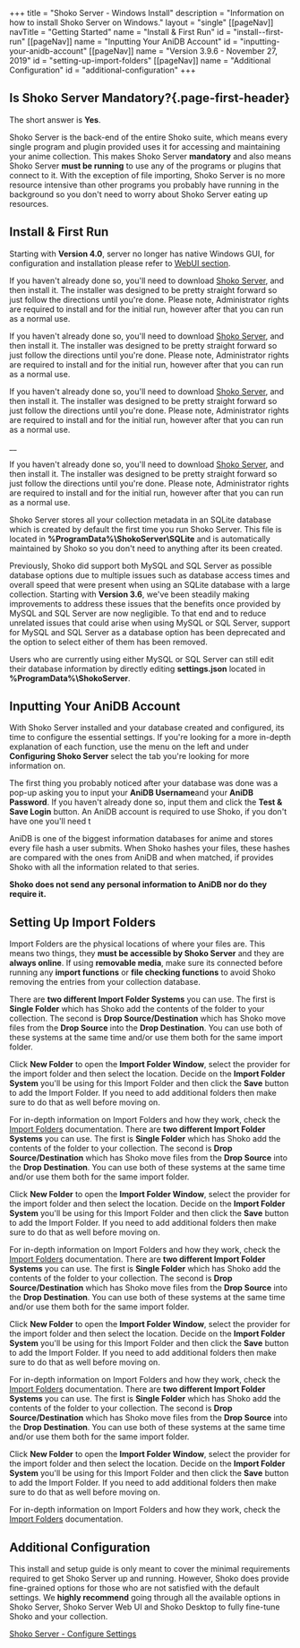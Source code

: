 +++
title = "Shoko Server - Windows Install"
description = "Information on how to install Shoko Server on Windows."
layout = "single"
[[pageNav]]
navTitle = "Getting Started"
name = "Install & First Run"
id = "install--first-run"
[[pageNav]]
name = "Inputting Your AniDB Account"
id = "inputting-your-anidb-account"
[[pageNav]]
name = "Version 3.9.6 - November 27, 2019"
id = "setting-up-import-folders"
[[pageNav]]
name = "Additional Configuration"
id = "additional-configuration"
+++

## Is Shoko Server Mandatory?{.page-first-header}

The short answer is **Yes**.

Shoko Server is the back-end of the entire Shoko suite, which means every single program and plugin provided uses it for accessing and maintaining your anime collection. This makes Shoko Server **mandatory** and also means Shoko Server **must be running** to use any of the programs or plugins that connect to it. With the exception of file importing, Shoko Server is no more resource intensive than other programs you probably have running in the background so you don't need to worry about Shoko Server eating up resources.

## Install & First Run

Starting with **Version 4.0**, server no longer has native Windows GUI, for configuration and installation please refer to [WebUI section](/server/webui/).


If you haven't already done so, you'll need to download [Shoko Server](http://shokoanime.com/downloads/#stable-releases), and then install it. The installer was designed to be pretty straight forward so just follow the directions until you're done. Please note, Administrator rights are required to install and for the initial run, however after that you can run as a normal use.


If you haven't already done so, you'll need to download [Shoko Server](http://shokoanime.com/downloads/#stable-releases), and then install it. The installer was designed to be pretty straight forward so just follow the directions until you're done. Please note, Administrator rights are required to install and for the initial run, however after that you can run as a normal use.


If you haven't already done so, you'll need to download [Shoko Server](http://shokoanime.com/downloads/#stable-releases), and then install it. The installer was designed to be pretty straight forward so just follow the directions until you're done. Please note, Administrator rights are required to install and for the initial run, however after that you can run as a normal use.

__

If you haven't already done so, you'll need to download [Shoko Server](http://shokoanime.com/downloads/#stable-releases), and then install it. The installer was designed to be pretty straight forward so just follow the directions until you're done. Please note, Administrator rights are required to install and for the initial run, however after that you can run as a normal use.

Shoko Server stores all your collection metadata in an SQLite database which is created by default the first time you run Shoko Server. This file is located in **%ProgramData%\\ShokoServer\\SQLite** and is automatically maintained by Shoko so you don't need to anything after its been created.

Previously, Shoko did support both MySQL and SQL Server as possible database options due to multiple issues such as database access times and overall speed that were present when using an SQLite database with a large collection. Starting with **Version 3.6**, we've been steadily making improvements to address these issues that the benefits once provided by MySQL and SQL Server are now negligible. To that end and to reduce unrelated issues that could arise when using MySQL or SQL Server, support for MySQL and SQL Server as a database option has been deprecated and the option to select either of them has been removed.

Users who are currently using either MySQL or SQL Server can still edit their database information by directly editing **settings.json** located in **%ProgramData%\\ShokoServer**.

## Inputting Your AniDB Account

With Shoko Server installed and your database created and configured, its time to configure the essential settings. If you're looking for a more in-depth explanation of each function, use the menu on the left and under **Configuring Shoko Server** select the tab you're looking for more information on.

The first thing you probably noticed after your database was done was a pop-up asking you to input your **AniDB Username**and your **AniDB Password**. If you haven't already done so, input them and click the **Test & Save Login** button. An AniDB account is required to use Shoko, if you don't have one you'll need t

AniDB is one of the biggest information databases for anime and stores every file hash a user submits. When Shoko hashes your files, these hashes are compared with the ones from AniDB and when matched, if provides Shoko with all the information related to that series.

**Shoko does not send any personal information to AniDB nor do they require it.**

## Setting Up Import Folders

Import Folders are the physical locations of where your files are. This means two things, they **must be accessible by Shoko Server** and they are **always online**. If using **removable media**, make sure its connected before running any **import functions** or **file checking functions** to avoid Shoko removing the entries from your collection database.

There are **two different Import Folder Systems** you can use. The first is **Single Folder** which has Shoko add the contents of the folder to your collection. The second is **Drop Source/Destination** which has Shoko move files from the **Drop Source** into the **Drop Destination**. You can use both of these systems at the same time and/or use them both for the same import folder.

Click **New Folder** to open the **Import Folder Window**, select the provider for the import folder and then select the location. Decide on the **Import Folder System** you'll be using for this Import Folder and then click the **Save** button to add the Import Folder. If you need to add additional folders then make sure to do that as well before moving on.

For in-depth information on Import Folders and how they work, check the [Import Folders](../config) documentation.
There are **two different Import Folder Systems** you can use. The first is **Single Folder** which has Shoko add the contents of the folder to your collection. The second is **Drop Source/Destination** which has Shoko move files from the **Drop Source** into the **Drop Destination**. You can use both of these systems at the same time and/or use them both for the same import folder.

Click **New Folder** to open the **Import Folder Window**, select the provider for the import folder and then select the location. Decide on the **Import Folder System** you'll be using for this Import Folder and then click the **Save** button to add the Import Folder. If you need to add additional folders then make sure to do that as well before moving on.

For in-depth information on Import Folders and how they work, check the [Import Folders](../config) documentation.
There are **two different Import Folder Systems** you can use. The first is **Single Folder** which has Shoko add the contents of the folder to your collection. The second is **Drop Source/Destination** which has Shoko move files from the **Drop Source** into the **Drop Destination**. You can use both of these systems at the same time and/or use them both for the same import folder.

Click **New Folder** to open the **Import Folder Window**, select the provider for the import folder and then select the location. Decide on the **Import Folder System** you'll be using for this Import Folder and then click the **Save** button to add the Import Folder. If you need to add additional folders then make sure to do that as well before moving on.

For in-depth information on Import Folders and how they work, check the [Import Folders](../config) documentation.
There are **two different Import Folder Systems** you can use. The first is **Single Folder** which has Shoko add the contents of the folder to your collection. The second is **Drop Source/Destination** which has Shoko move files from the **Drop Source** into the **Drop Destination**. You can use both of these systems at the same time and/or use them both for the same import folder.

Click **New Folder** to open the **Import Folder Window**, select the provider for the import folder and then select the location. Decide on the **Import Folder System** you'll be using for this Import Folder and then click the **Save** button to add the Import Folder. If you need to add additional folders then make sure to do that as well before moving on.

For in-depth information on Import Folders and how they work, check the [Import Folders](../config) documentation.

## Additional Configuration

This install and setup guide is only meant to cover the minimal requirements required to get Shoko Server up and running. However, Shoko does provide fine-grained options for those who are not satisfied with the default settings. We **highly recommend** going through all the available options in Shoko Server, Shoko Server Web UI and Shoko Desktop to fully fine-tune Shoko and your collection.

[Shoko Server - Configure Settings](../config)
